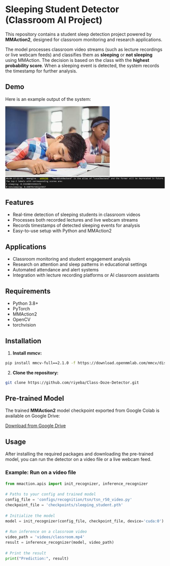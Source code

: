 # Sleeping Student Detector (Classroom AI Project)

This repository contains a student sleep detection project powered by **MMAction2**, designed for classroom monitoring and research applications.

The model processes classroom video streams (such as lecture recordings or live webcam feeds) and classifies them as **sleeping** or **not sleeping** using MMAction. The decision is based on the class with the **highest probability score**. When a sleeping event is detected, the system records the timestamp for further analysis.

## Demo

Here is an example output of the system:

![Results](sleepingImage.jpg)
![Results](Results.PNG)


## Features

- Real-time detection of sleeping students in classroom videos  
- Processes both recorded lectures and live webcam streams  
- Records timestamps of detected sleeping events for analysis  
- Easy-to-use setup with Python and MMAction2  

## Applications

- Classroom monitoring and student engagement analysis  
- Research on attention and sleep patterns in educational settings  
- Automated attendance and alert systems  
- Integration with lecture recording platforms or AI classroom assistants  


## Requirements

- Python 3.8+  
- PyTorch  
- MMAction2  
- OpenCV  
- torchvision

## Installation

1. **Install mmcv:**
```bash
pip install mmcv-full==2.1.0 -f https://download.openmmlab.com/mmcv/dist/cu118/torch2.1.0/index.html
```

2. **Clone the repository:**
```bash
git clone https://github.com/riyeba/Class-Doze-Detector.git
```

## Pre-trained Model

The trained **MMAction2** model checkpoint exported from Google Colab is available on Google Drive:  

[Download from Google Drive](https://drive.google.com/drive/folders/1_9qtJNLwtWeY1eeqiwECoBQb_9T4ftUY?usp=sharing)


## Usage

After installing the required packages and downloading the pre-trained model, you can run the detector on a video file or a live webcam feed.

### Example: Run on a video file

```python
from mmaction.apis import init_recognizer, inference_recognizer

# Paths to your config and trained model
config_file = 'configs/recognition/tsn/tsn_r50_video.py'
checkpoint_file = 'checkpoints/sleeping_student.pth'

# Initialize the model
model = init_recognizer(config_file, checkpoint_file, device='cuda:0')  # or 'cpu'

# Run inference on a classroom video
video_path = 'videos/classroom.mp4'
result = inference_recognizer(model, video_path)

# Print the result
print("Prediction:", result)











